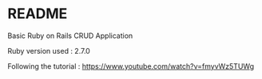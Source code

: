 # README

Basic Ruby on Rails CRUD Application

Ruby version used : 2.7.0

Following the tutorial : https://www.youtube.com/watch?v=fmyvWz5TUWg
